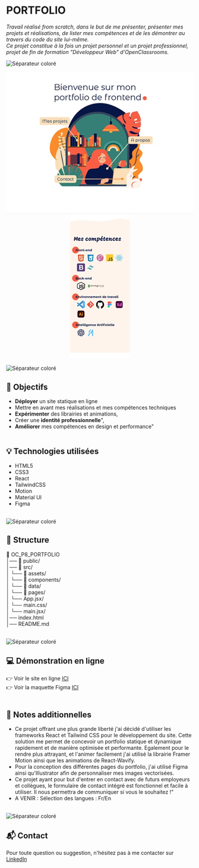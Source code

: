 # PORTFOLIO

<i>Travail réalisé from scratch, dans le but de me présenter, présenter mes projets et réalisations, de lister mes compétences et de les démontrer au travers du code du site lui-même.<br>
Ce projet constitue à la fois un projet personnel et un projet professionnel, projet de fin de formation "Développeur Web" d'OpenClassrooms.</i>

![Séparateur coloré](./public/images/readme/séparateur.png)

<p align="center">
  <img src="./public/images/projects/portfolio-desktop.webp" alt="Capture d'écran de mon Portfolio sur ordinateur">
  <img src="./public/images/projects/portfolio-mobile.webp" alt="Capture d'écran de mon Portfolio sur mobile">
</p>

![Séparateur coloré](./public/images/readme/séparateur.png)

## 🎯 Objectifs
- **Déployer** un site statique en ligne
- Mettre en avant mes réalisations et mes compétences techniques
- **Expérimenter** des librairies et animations,
- Créer une **identité professionnelle**",
- **Améliorer** mes compétences en design et performance"
<br><br>

## 💡 Technologies utilisées
- HTML5
- CSS3
- React
- TailwindCSS
- Motion
- Material UI
- Figma
<br><br>

![Séparateur coloré](./public/images/readme/séparateur.png)

## 📂 Structure
📁 OC_P8_PORTFOLIO<br>
│── 📁 public/<br> 
│── 📁 src/<br> 
│    └── 📁 assets/<br> 
│    └── 📁 components/<br> 
│    └── 📁 data/<br> 
│    └── 📁 pages/<br> 
│    └── App.jsx/<br> 
│    └── main.css/<br> 
│    └── main.jsx/<br> 
│── index.html <br>
│── README.md
<br><br>

![Séparateur coloré](./public/images/readme/séparateur.png)

## 💻 Démonstration en ligne
👉 Voir le site en ligne [ICI](https://helenecanovas.fr)<br>
👉 Voir la maquette Figma [ICI](https://www.figma.com/design/vImZhMZO6I7kNVAPzkKtbG/Portfolio?node-id=0-1&m=dev&t=55it6kj4r0KLcI9k-1)
<br><br>

## 📝 Notes additionnelles
- Ce projet offrant une plus grande liberté j'ai décidé d'utiliser les frameworks React et Tailwind CSS pour le développement du site. Cette solution me permet de concevoir un portfolio statique et dynamique rapidement et de manière optimisée et performante. Egalement pour le rendre plus attrayant, et l'animer facilement j'ai utilisé la librairie Framer Motion ainsi que les animations de React-Wavify.
- Pour la conception des différentes pages du portfolio, j'ai utilisé Figma ainsi qu'Illustrator afin de personnaliser mes images vectorisées.
- Ce projet ayant pour but d'entrer en contact avec de futurs employeurs et collègues, le formulaire de contact intégré est fonctionnel et facile à utiliser. Il nous permettra de communiquer si vous le souhaitez !"
- A VENIR : Sélection des langues : Fr/En
<br><br>

![Séparateur coloré](./public/images/readme/séparateur.png)

## 📬 Contact
Pour toute question ou suggestion, n'hésitez pas à me contacter sur [LinkedIn](https://www.linkedin.com/in/helene-canovas-48710b141/)